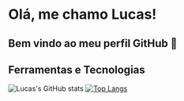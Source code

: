 # Olá, me chamo Lucas! 
## Bem vindo ao meu perfil GitHub 👋



## Ferramentas e Tecnologias

 ![Lucas's GitHub stats](https://github-readme-stats.vercel.app/api?username=lucasvale95&show_icons=true&theme=gotham) [![Top Langs](https://github-readme-stats.vercel.app/api/top-langs/?username=lucasvale95)](https://github.com/lucasvale95/github-readme-stats&theme=gotham)

<!--
**lucasvale95/lucasvale95** is a ✨ _special_ ✨ repository because its `README.md` (this file) appears on your GitHub profile.

Here are some ideas to get you started:

- 🔭 I’m currently working on ...
- 🌱 I’m currently learning ...
- 👯 I’m looking to collaborate on ...
- 🤔 I’m looking for help with ...
- 💬 Ask me about ...
- 📫 How to reach me: ...
- 😄 Pronouns: ...
- ⚡ Fun fact: ...
-->
